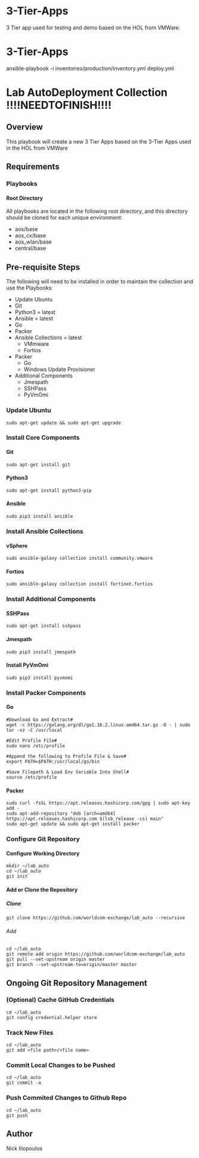 # 3-Tier-Apps
3 Tier app used for testing and demo based on the HOL from VMWare.
# 3-Tier-Apps


ansible-playbook -i inventories/production/inventory.yml deploy.yml

# Lab AutoDeployment Collection !!!!NEEDTOFINISH!!!!

## Overview

This playbook will create a new 3 Tier Apps based on the 3-Tier Apps used in the HOL from VMWare

## Requirements



### Playbooks

#### Root Directory

All playbooks are located in the following root directory, and this directory should be cloned for each unique environment:

 * aos/base
 * aos_cx/base
 * aos_wlan/base
 * central/base

## Pre-requisite Steps

The following will need to be installed in order to maintain the collection and use the Playbooks:

* Update Ubuntu
* Git
* Python3 = latest
* Ansible = latest
* Go
* Packer
* Ansible Collections = latest
  * VMmware
  * Fortios
* Packer
  * Go
  * Windows Update Provisioner
* Additional Components
  * Jmespath
  * SSHPass
  * PyVmOmi

### Update Ubuntu
```
sudo apt-get update && sudo apt-get upgrade
```

### Install Core Components

#### Git
```
sudo apt-get install git
```

#### Python3
```
sudo apt-get install python3-pip
```

#### Ansible
```
sudo pip3 install ansible
```

### Install Ansible Collections

#### vSphere
```
sudo ansible-galaxy collection install community.vmware
```

#### Fortios
```
sudo ansible-galaxy collection install fortinet.fortios
```

### Install Additional Components

#### SSHPass
```
sudo apt-get install sshpass
```

#### Jmespath
```
sudo pip3 install jmespath
```

#### Install PyVmOmi
```
sudo pip3 install pyvmomi
```

### Install Packer Components

#### Go
```
#Download Go and Extract#
wget -c https://golang.org/dl/go1.16.2.linux-amd64.tar.gz -O - | sudo tar -xz -C /usr/local

#Edit Profile File#
sudo nano /etc/profile

#Append the following to Profile File & Save#
export PATH=$PATH:/usr/local/go/bin

#Save Filepath & Load Env Variable Into Shell#
source /etc/profile
```

#### Packer
```
sudo curl -fsSL https://apt.releases.hashicorp.com/gpg | sudo apt-key add -
sudo apt-add-repository "deb [arch=amd64] https://apt.releases.hashicorp.com $(lsb_release -cs) main"
sudo apt-get update && sudo apt-get install packer
```


### Configure Git Repository

#### Configure Working Directory
```
mkdir ~/lab_auto
cd ~/lab_auto
git init
```


#### Add or Clone the Repository

##### Clone
```
git clone https://github.com/worldcom-exchange/lab_auto --recursive
```

###### Add
```
cd ~/lab_auto
git remote add origin https://github.com/worldcom-exchange/lab_auto
git pull --set-upstream origin master
git branch --set-upstream-to=origin/master master
```

## Ongoing Git Repository Management

### (Optional) Cache GitHub Credentials
```
cd ~/lab_auto
git config credential.helper store
```

### Track New Files
```
cd ~/lab_auto
git add <file path>/<file name>
```

### Commit Local Changes to be Pushed
```
cd ~/lab_auto
git commit -a
```

### Push Commited Changes to Github Repo
```
cd ~/lab_auto
git push
```

## Author
Nick Iliopoulos